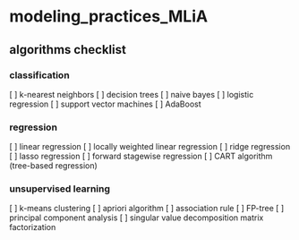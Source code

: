 # modeling_practices_MLiA

## algorithms checklist
### classification
[ ] k-nearest neighbors
[ ] decision trees
[ ] naive bayes
[ ] logistic regression
[ ] support vector machines
[ ] AdaBoost

### regression
[ ] linear regression
[ ] locally weighted linear regression
[ ] ridge regression
[ ] lasso regression
[ ] forward stagewise regression
[ ] CART algorithm (tree-based regression)
 
### unsupervised learning
[ ] k-means clustering
[ ] apriori algorithm
[ ] association rule
[ ] FP-tree
[ ] principal component analysis
[ ] singular value decomposition matrix factorization
